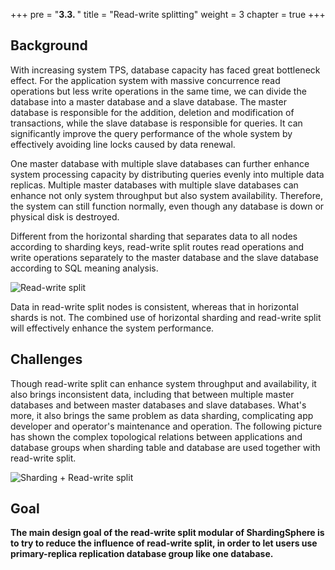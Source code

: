 +++
pre = "<b>3.3. </b>"
title = "Read-write splitting"
weight = 3
chapter = true
+++

## Background

With increasing system TPS, database capacity has faced great bottleneck effect. For the application system with massive concurrence read operations but less write operations in the same time, we can divide the database into a master database and a slave database. The master database is responsible for the addition, deletion and modification of transactions, while the slave database is responsible for queries. It can significantly improve the query performance of the whole system by effectively avoiding line locks caused by data renewal.

One master database with multiple slave databases can further enhance system processing capacity by distributing queries evenly into multiple data replicas. Multiple master databases with multiple slave databases can enhance not only system throughput but also system availability. Therefore, the system can still function normally, even though any database is down or physical disk is destroyed.

Different from the horizontal sharding that separates data to all nodes according to sharding keys, read-write split routes read operations and write operations separately to the master database and the slave database according to SQL meaning analysis.

![Read-write split](https://shardingsphere.apache.org/document/current/img/read-write-split/read-write-split.png)

Data in read-write split nodes is consistent, whereas that in horizontal shards is not. The combined use of horizontal sharding and read-write split will effectively enhance the system performance.

## Challenges

Though read-write split can enhance system throughput and availability, it also brings inconsistent data, including that between multiple master databases and between master databases and slave databases. What's more, it also brings the same problem as data sharding, complicating app developer and operator's maintenance and operation. The following picture has shown the complex topological relations between applications and database groups when sharding table and database are used together with read-write split.

![Sharding + Read-write split](https://shardingsphere.apache.org/document/current/img/read-write-split/sharding-read-write-split.png)

## Goal

**The main design goal of the read-write split modular of ShardingSphere is to try to reduce the influence of read-write split, in order to let users use primary-replica replication database group like one database.**